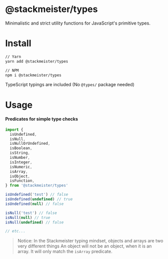 @stackmeister/types
=======================

Minimalistic and strict utility functions for JavaScript's primitive types.

Install
=======

```bash
// Yarn
yarn add @stackmeister/types

// NPM
npm i @stackmeister/types
```

TypeScript typings are included (No `@types/` package needed)

Usage
=====

#### Predicates for simple type checks

```ts
import {
  isUndefined,
  isNull,
  isNullOrUndefined,
  isBoolean,
  isString,
  isNumber,
  isInteger,
  isNumeric,
  isArray,
  isObject,
  isFunction,
} from '@stackmeister/types'

isUndefined('test') // false
isUndefined(undefined) // true
isUndefined(null) // false

isNull('test') // false
isNull(null) // true
isNull(undefined) // false

// etc...
```

> Notice: In the Stackmeister typing mindset, objects and arrays are two very different things
>         An object will not be an object, when it is an array. It will only match the `isArray` predicate.